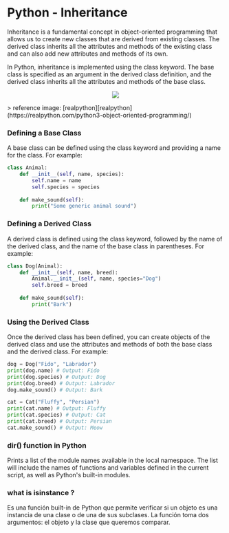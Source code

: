 #  Python - Inheritance

Inheritance is a fundamental concept in object-oriented programming that allows us to create new classes that are derived from existing classes. The derived class inherits all the attributes and methods of the existing class and can also add new attributes and methods of its own.

In Python, inheritance is implemented using the class keyword. The base class is specified as an argument in the derived class definition, and the derived class inherits all the attributes and methods of the base class.

<p align="center">
  <img src="https://files.realpython.com/media/ic-basic-inheritance.f8dc9ffee4d7.jpg">
</p>
> reference image:
[realpython][realpython](https://realpython.com/python3-object-oriented-programming/)



###  Defining a Base Class

A base class can be defined using the class keyword and providing a name for the class. For example:
```python
class Animal:
    def __init__(self, name, species):
        self.name = name
        self.species = species
    
    def make_sound(self):
        print("Some generic animal sound")
```
###  Defining a Derived Class

A derived class is defined using the class keyword, followed by the name of the derived class, and the name of the base class in parentheses. For example:

```python
class Dog(Animal):
    def __init__(self, name, breed):
        Animal.__init__(self, name, species="Dog")
        self.breed = breed
    
    def make_sound(self):
        print("Bark")
```
### Using the Derived Class
Once the derived class has been defined, you can create objects of the derived class and use the attributes and methods of both the base class and the derived class. For example:

```python
dog = Dog("Fido", "Labrador")
print(dog.name) # Output: Fido
print(dog.species) # Output: Dog
print(dog.breed) # Output: Labrador
dog.make_sound() # Output: Bark

cat = Cat("Fluffy", "Persian")
print(cat.name) # Output: Fluffy
print(cat.species) # Output: Cat
print(cat.breed) # Output: Persian
cat.make_sound() # Output: Meow
```
###   dir() function in Python
Prints a list of the module names available in the local namespace. The list will include the names of functions and variables defined in the current script, as well as Python's built-in modules.

### what is isinstance ?
Es una función built-in de Python que permite verificar si un objeto es una instancia de una clase o de una de sus subclases. La función toma dos argumentos: el objeto y la clase que queremos comparar.
